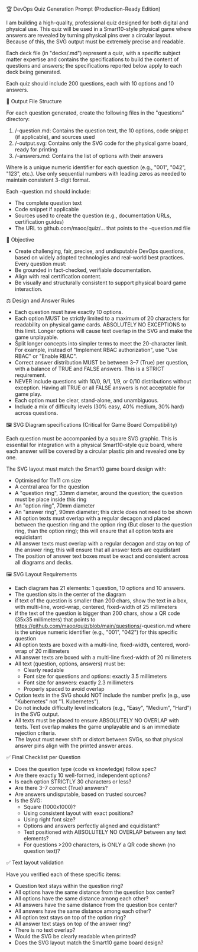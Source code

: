 🏆 DevOps Quiz Generation Prompt (Production-Ready Edition)

I am building a high-quality, professional quiz designed for both digital and physical use. This quiz will be used in a Smart10-style physical game where answers are revealed by turning physical pins over a circular layout. Because of this, the SVG output must be extremely precise and readable.

Each deck file (in "decks/<deck id>.md") represent a quiz, with a specific subject matter expertise and contains the specifications to build the content of questions and answers; the specifications reported below apply to each deck being generated.

Each quiz should include 200 questions, each with 10 options and 10 answers.

📁 Output File Structure

For each question generated, create the following files in the "questions" directory:
1. <deck id>/<question id>-question.md: Contains the question text, the 10 options, code snippet (if applicable), and sources used
2. <deck id>/<question id>-output.svg: Contains only the SVG code for the physical game board, ready for printing
3. <deck id>/<question id>-answers.md: Contains the list of options with their answers

Where <id> is a unique numeric identifier for each question (e.g., "001", "042", "123", etc.). Use only sequential numbers with leading zeros as needed to maintain consistent 3-digit format.

Each <id>-question.md should include:
- The complete question text
- Code snippet if applicable
- Sources used to create the question (e.g., documentation URLs, certification guides)
- The URL to github.com/maoo/quiz/... that points to the <id>-question.md file

🎯 Objective

- Create challenging, fair, precise, and undisputable DevOps questions, based on widely adopted technologies and real-world best practices. Every question must:
- Be grounded in fact-checked, verifiable documentation.
- Align with real certification content.
- Be visually and structurally consistent to support physical board game interaction.

⚖️ Design and Answer Rules

- Each question must have exactly 10 options.
- Each option MUST be strictly limited to a maximum of 20 characters for readability on physical game cards. ABSOLUTELY NO EXCEPTIONS to this limit. Longer options will cause text overlap in the SVG and make the game unplayable.
- Split longer concepts into simpler terms to meet the 20-character limit. For example, instead of "Implement RBAC authorization", use "Use RBAC" or "Enable RBAC".
- Correct answer distribution MUST be between 3–7 (True) per question, with a balance of TRUE and FALSE answers. This is a STRICT requirement.
- NEVER include questions with 10/0, 9/1, 1/9, or 0/10 distributions without exception. Having all TRUE or all FALSE answers is not acceptable for game play.
- Each option must be clear, stand-alone, and unambiguous.
- Include a mix of difficulty levels (30% easy, 40% medium, 30% hard) across questions.


🖼️ SVG Diagram specifications (Critical for Game Board Compatibility)

Each question must be accompanied by a square SVG graphic. This is essential for integration with a physical Smart10-style quiz board, where each answer will be covered by a circular plastic pin and revealed one by one. 

The SVG layout must match the Smart10 game board design with:
- Optimised for 11x11 cm size
- A central area for the question
- A "question ring", 33mm diameter, around the question; the question must be place inside this ring
- An "option ring", 70mm diameter
- An "answer ring", 90mm diameter; this circle does not need to be shown
- All option texts must overlap with a regular decagon and placed between the question ring and the option ring (But closer to the question ring, than the option ring); this will ensure that all option texts are equidistant
- All answer texts must overlap with a regular decagon and stay on top of the answer ring; this will ensure that all answer texts are equidistant
- The position of answer text boxes must be exact and consistent across all diagrams and decks.

🖼️ SVG Layout Requirements

- Each diagram has 21 elements: 1 question, 10 options and 10 answers.
- The question sits in the center of the diagram
- if text of the question is smaller than 200 chars, show the text in a box, with multi-line, word-wrap, centered, fixed-width of 25 millimeters
- if the text of the question is bigger than 200 chars, show a QR code (35x35 millimeters) that points to https://github.com/maoo/quiz/blob/main/questions/<id>-question.md where <id> is the unique numeric identifier (e.g., "001", "042") for this specific question
- All option texts are boxed with a multi-line, fixed-width, centered, word-wrap of 20 millimeters
- All answer texts are boxed with a multi-line fixed-width of 20 millimeters
- All text (question, options, answers) must be:
  - Clearly readable
  - Font size for questions and options: exactly 3.5 millimeters
  - Font size for answers: exactly 2.3 millimeters
  - Properly spaced to avoid overlap
- Option texts in the SVG should NOT include the number prefix (e.g., use "Kubernetes" not "1. Kubernetes").
- Do not include difficulty level indicators (e.g., "Easy", "Medium", "Hard") in the SVG output.
- All texts must be placed to ensure ABSOLUTELY NO OVERLAP with texts. Text overlap makes the game unplayable and is an immediate rejection criteria.
- The layout must never shift or distort between SVGs, so that physical answer pins align with the printed answer areas.

✅ Final Checklist per Question

- Does the question type (code vs knowledge) follow spec?
- Are there exactly 10 well-formed, independent options?
- Is each option STRICTLY 30 characters or less?
- Are there 3–7 correct (True) answers?
- Are answers undisputable, based on trusted sources?
- Is the SVG:
  - Square (1000x1000)?
  - Using consistent layout with exact positions?
  - Using right font size?
  - Options and answers perfectly aligned and equidistant?
  - Text positioned with ABSOLUTELY NO OVERLAP between any text elements?
  - For questions >200 characters, is ONLY a QR code shown (no question text)?

✅ Text layout validation

Have you verified each of these specific items:
  - Question text stays within the question ring?
  - All options have the same distance from the question box center?
  - All options have the same distance among each other?
  - All answers have the same distance from the question box center?
  - All answers have the same distance among each other?
  - All option text stays on top of the option ring?
  - All answer text stays on top of the answer ring?
  - There is no text overlap?
  - Would the SVG be clearly readable when printed?
  - Does the SVG layout match the Smart10 game board design?

